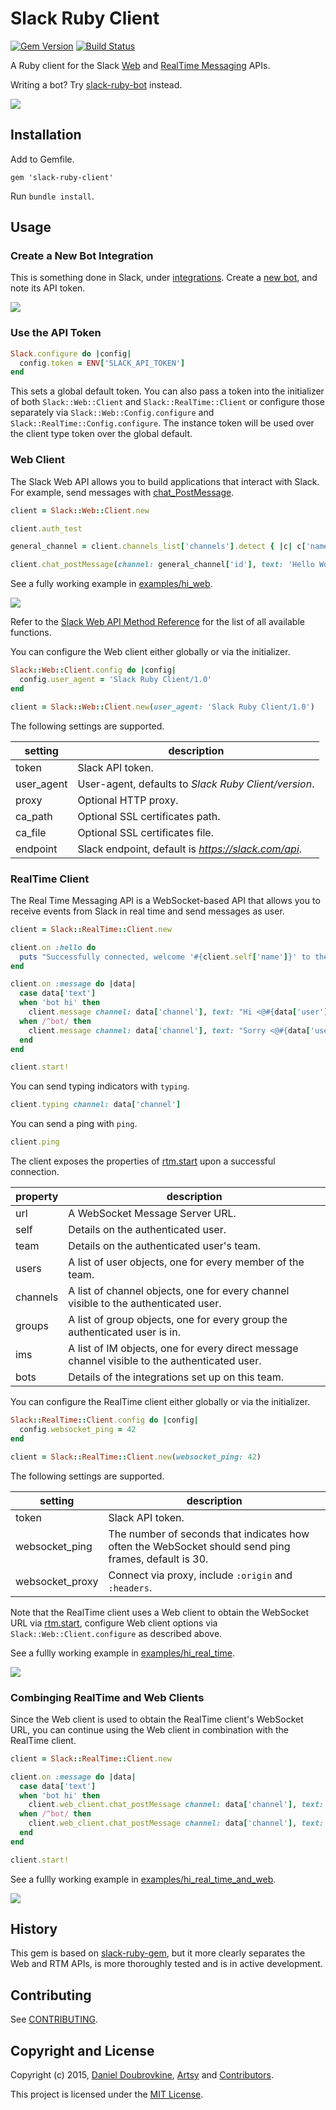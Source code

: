 Slack Ruby Client
=================

[![Gem Version](https://badge.fury.io/rb/slack-ruby-client.svg)](http://badge.fury.io/rb/slack-ruby-client)
[![Build Status](https://travis-ci.org/dblock/slack-ruby-client.svg?branch=master)](https://travis-ci.org/dblock/slack-ruby-client)

A Ruby client for the Slack [Web](https://api.slack.com/web) and [RealTime Messaging](https://api.slack.com/rtm) APIs. 

Writing a bot? Try [slack-ruby-bot](https://github.com/dblock/slack-ruby-bot) instead.

![](slack.png)

## Installation

Add to Gemfile.

```
gem 'slack-ruby-client'
```

Run `bundle install`.

## Usage

### Create a New Bot Integration

This is something done in Slack, under [integrations](https://artsy.slack.com/services). Create a [new bot](https://artsy.slack.com/services/new/bot), and note its API token.

![](screenshots/register-bot.png)

### Use the API Token

```ruby
Slack.configure do |config|
  config.token = ENV['SLACK_API_TOKEN']
end
```

This sets a global default token. You can also pass a token into the initializer of both `Slack::Web::Client` and `Slack::RealTime::Client` or configure those separately via `Slack::Web::Config.configure` and `Slack::RealTime::Config.configure`. The instance token will be used over the client type token over the global default.

### Web Client

The Slack Web API allows you to build applications that interact with Slack. For example, send messages with [chat_PostMessage](https://api.slack.com/methods/chat.postMessage).

```ruby
client = Slack::Web::Client.new

client.auth_test

general_channel = client.channels_list['channels'].detect { |c| c['name'] == 't3' }

client.chat_postMessage(channel: general_channel['id'], text: 'Hello World', as_user: true)
```

See a fully working example in [examples/hi_web](examples/hi_web/hi.rb).

![](examples/hi_web/hi.gif)

Refer to the [Slack Web API Method Reference](https://api.slack.com/methods) for the list of all available functions.

You can configure the Web client either globally or via the initializer.

```ruby
Slack::Web::Client.config do |config|
  config.user_agent = 'Slack Ruby Client/1.0'
end
```

```ruby
client = Slack::Web::Client.new(user_agent: 'Slack Ruby Client/1.0')
```

The following settings are supported.

setting      | description
-------------|-------------------------------------------------------------------------------------------------
token        | Slack API token.
user_agent   | User-agent, defaults to _Slack Ruby Client/version_.
proxy        | Optional HTTP proxy.
ca_path      | Optional SSL certificates path.
ca_file      | Optional SSL certificates file.
endpoint     | Slack endpoint, default is _https://slack.com/api_.

### RealTime Client

The Real Time Messaging API is a WebSocket-based API that allows you to receive events from Slack in real time and send messages as user.

```ruby
client = Slack::RealTime::Client.new

client.on :hello do
  puts "Successfully connected, welcome '#{client.self['name']}' to the '#{client.team['name']}' team at https://#{client.team['domain']}.slack.com."
end

client.on :message do |data|
  case data['text']
  when 'bot hi' then
    client.message channel: data['channel'], text: "Hi <@#{data['user']}>!"
  when /^bot/ then
    client.message channel: data['channel'], text: "Sorry <@#{data['user']}>, what?"
  end
end

client.start!
```

You can send typing indicators with `typing`.

```ruby
client.typing channel: data['channel']
```

You can send a ping with `ping`.

```ruby
client.ping
```

The client exposes the properties of [rtm.start](https://api.slack.com/methods/rtm.start) upon a successful connection.

property | description
---------|-------------------------------------------------------------------------------------------------
url      | A WebSocket Message Server URL.
self     | Details on the authenticated user.
team     | Details on the authenticated user's team.
users    | A list of user objects, one for every member of the team.
channels | A list of channel objects, one for every channel visible to the authenticated user.
groups   | A list of group objects, one for every group the authenticated user is in.
ims      | A list of IM objects, one for every direct message channel visible to the authenticated user.
bots     | Details of the integrations set up on this team.

You can configure the RealTime client either globally or via the initializer.

```ruby
Slack::RealTime::Client.config do |config|
  config.websocket_ping = 42
end
```

```ruby
client = Slack::RealTime::Client.new(websocket_ping: 42)
```

The following settings are supported.

setting         | description
----------------|-----------------------------------------------------------------------------------------------------
token           | Slack API token.
websocket_ping  | The number of seconds that indicates how often the WebSocket should send ping frames, default is 30.
websocket_proxy | Connect via proxy, include `:origin` and `:headers`.

Note that the RealTime client uses a Web client to obtain the WebSocket URL via [rtm.start](https://api.slack.com/methods/rtm.start), configure Web client options via `Slack::Web::Client.configure` as described above.

See a fullly working example in [examples/hi_real_time](examples/hi_real_time/hi.rb).

![](examples/hi_real_time/hi.gif)

### Combinging RealTime and Web Clients

Since the Web client is used to obtain the RealTime client's WebSocket URL, you can continue using the Web client in combination with the RealTime client.

```ruby
client = Slack::RealTime::Client.new

client.on :message do |data|
  case data['text']
  when 'bot hi' then
    client.web_client.chat_postMessage channel: data['channel'], text: "Hi <@#{data['user']}>!"
  when /^bot/ then
    client.web_client.chat_postMessage channel: data['channel'], text: "Sorry <@#{data['user']}>, what?"
  end
end

client.start!
```

See a fullly working example in [examples/hi_real_time_and_web](examples/hi_real_time_and_web/hi.rb).

![](examples/hi_real_time_and_web/hi.gif)

## History

This gem is based on [slack-ruby-gem](https://github.com/aki017/slack-ruby-gem), but it more clearly separates the Web and RTM APIs, is more thoroughly tested and is in active development.

## Contributing

See [CONTRIBUTING](CONTRIBUTING.md).

## Copyright and License

Copyright (c) 2015, [Daniel Doubrovkine](https://twitter.com/dblockdotorg), [Artsy](https://www.artsy.net) and [Contributors](CHANGELOG.md).

This project is licensed under the [MIT License](LICENSE.md).
